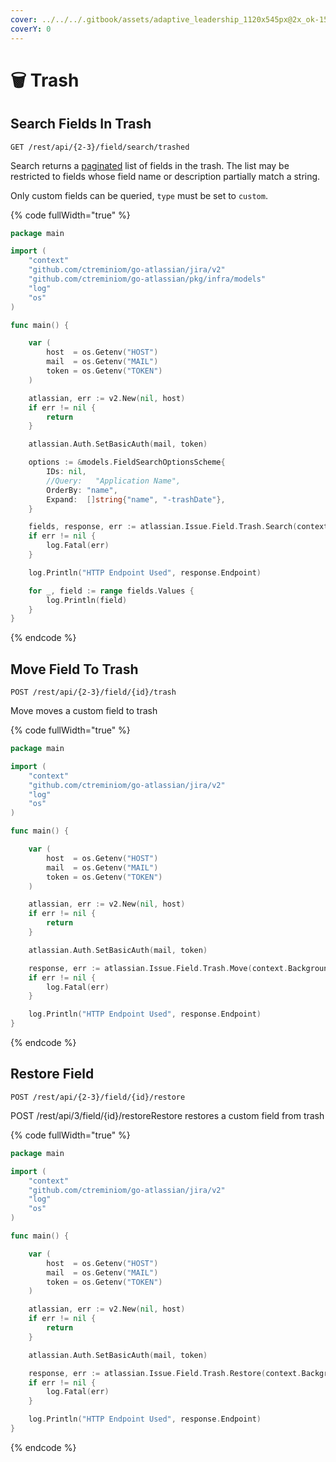 ```yaml
---
cover: ../../../.gitbook/assets/adaptive_leadership_1120x545px@2x_ok-1560x760.jpg
coverY: 0
---
```


# 🗑 Trash

## Search Fields In Trash

`GET /rest/api/{2-3}/field/search/trashed`

Search returns a [paginated](https://developer.atlassian.com/cloud/jira/platform/rest/v3/intro/#pagination) list of fields in the trash. The list may be restricted to fields whose field name or description partially match a string.&#x20;

Only custom fields can be queried, `type` must be set to `custom`.

{% code fullWidth="true" %}
```go
package main

import (
	"context"
	"github.com/ctreminiom/go-atlassian/jira/v2"
	"github.com/ctreminiom/go-atlassian/pkg/infra/models"
	"log"
	"os"
)

func main() {

	var (
		host  = os.Getenv("HOST")
		mail  = os.Getenv("MAIL")
		token = os.Getenv("TOKEN")
	)

	atlassian, err := v2.New(nil, host)
	if err != nil {
		return
	}

	atlassian.Auth.SetBasicAuth(mail, token)

	options := &models.FieldSearchOptionsScheme{
		IDs: nil,
		//Query:   "Application Name",
		OrderBy: "name",
		Expand:  []string{"name", "-trashDate"},
	}

	fields, response, err := atlassian.Issue.Field.Trash.Search(context.Background(), options, 0, 50)
	if err != nil {
		log.Fatal(err)
	}

	log.Println("HTTP Endpoint Used", response.Endpoint)

	for _, field := range fields.Values {
		log.Println(field)
	}
}
```
{% endcode %}

## Move Field To Trash

`POST /rest/api/{2-3}/field/{id}/trash`

Move moves a custom field to trash

{% code fullWidth="true" %}
```go
package main

import (
	"context"
	"github.com/ctreminiom/go-atlassian/jira/v2"
	"log"
	"os"
)

func main() {

	var (
		host  = os.Getenv("HOST")
		mail  = os.Getenv("MAIL")
		token = os.Getenv("TOKEN")
	)

	atlassian, err := v2.New(nil, host)
	if err != nil {
		return
	}

	atlassian.Auth.SetBasicAuth(mail, token)

	response, err := atlassian.Issue.Field.Trash.Move(context.Background(), "customfield_10020")
	if err != nil {
		log.Fatal(err)
	}

	log.Println("HTTP Endpoint Used", response.Endpoint)
}

```
{% endcode %}

## Restore Field

`POST /rest/api/{2-3}/field/{id}/restore`

POST /rest/api/3/field/{id}/restoreRestore restores a custom field from trash

{% code fullWidth="true" %}
```go
package main

import (
	"context"
	"github.com/ctreminiom/go-atlassian/jira/v2"
	"log"
	"os"
)

func main() {

	var (
		host  = os.Getenv("HOST")
		mail  = os.Getenv("MAIL")
		token = os.Getenv("TOKEN")
	)

	atlassian, err := v2.New(nil, host)
	if err != nil {
		return
	}

	atlassian.Auth.SetBasicAuth(mail, token)

	response, err := atlassian.Issue.Field.Trash.Restore(context.Background(), "customfield_10020")
	if err != nil {
		log.Fatal(err)
	}

	log.Println("HTTP Endpoint Used", response.Endpoint)
}
```
{% endcode %}
